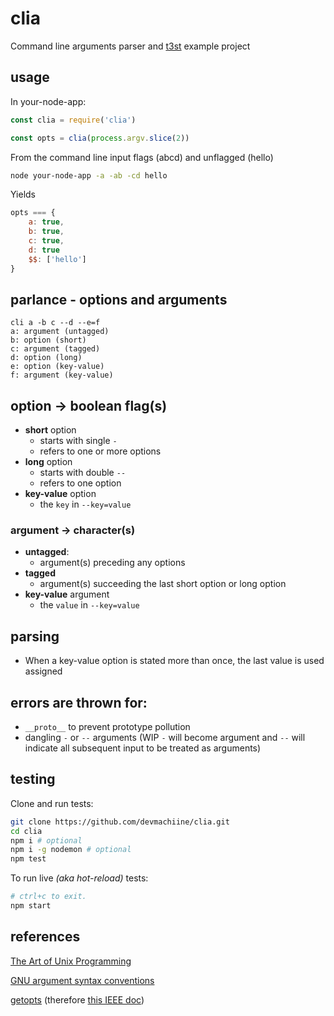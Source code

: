 #  clia

Command line arguments parser and [t3st](https://www.npmjs.com/package/t3st) example project

## usage

In your-node-app:

```js
const clia = require('clia')

const opts = clia(process.argv.slice(2))
```

From the command line input flags (abcd) and unflagged (hello)
```bash
node your-node-app -a -ab -cd hello
```

Yields
```js
opts === {
    a: true,
    b: true,
    c: true,
    d: true
    $$: ['hello']
}
```

## parlance - options and arguments

```
cli a -b c --d --e=f
a: argument (untagged)
b: option (short)
c: argument (tagged)
d: option (long)
e: option (key-value)
f: argument (key-value)
```

## option -> boolean flag(s)

* **short** option
  * starts with single `-`
  * refers to one or more options
* **long** option
  * starts with double `--`
  * refers to one option
* **key-value** option
  * the `key` in `--key=value`

### argument -> character(s)

* **untagged**: 
  * argument(s) preceding any options
* **tagged**
  * argument(s) succeeding the last short option or long option
* **key-value** argument
  * the `value` in `--key=value`

## parsing

 * When a key-value option is stated more than once, the last value is used assigned

## errors are thrown for:

* `__proto__`  to prevent prototype pollution
* dangling `-` or `--` arguments (WIP `-` will become argument and `--` will indicate all subsequent input to be treated as arguments)

## testing

Clone and run tests:

```bash
git clone https://github.com/devmachiine/clia.git
cd clia
npm i # optional
npm i -g nodemon # optional
npm test
```

To run live _(aka hot-reload)_ tests:
```bash
# ctrl+c to exit.
npm start 
```

## references

[The Art of Unix Programming](http://www.catb.org/~esr/writings/taoup/html/ch10s05.html)

[GNU argument syntax conventions](https://www.gnu.org/software/libc/manual/html_node/Argument-Syntax.html)

[getopts](https://github.com/jorgebucaran/getopts#readme) (therefore [this IEEE doc](https://pubs.opengroup.org/onlinepubs/9699919799/basedefs/V1_chap12.html#tag_12_02))